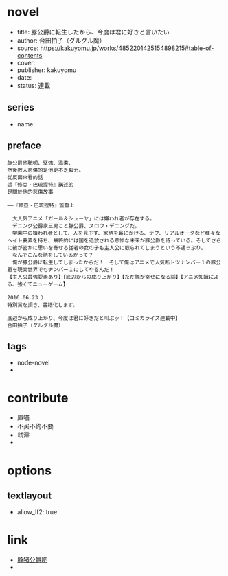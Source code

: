 # novel

- title: 豚公爵に転生したから、今度は君に好きと言いたい
- author: 合田拍子（グルグル魔）
- source: https://kakuyomu.jp/works/4852201425154898215#table-of-contents
- cover:
- publisher: kakuyomu
- date:
- status: 連載

## series

- name:

## preface


```
豚公爵他聰明、堅強、溫柔、  
然後教人悲傷的是他更不乏毅力。  
從反面來看的話  
這『修亞・巴琉捏特』講述的  
是關於他的悲傷故事  

――『修亞・巴琉捏特』監督上

　大人気アニメ「ガール＆シューヤ」には嫌われ者が存在する。  
　デニング公爵家三男こと豚公爵、スロウ・デニングだ。  
　学園中の嫌われ者として、人を見下す、家柄を鼻にかける、デブ、リアルオークなど様々なヘイト要素を持ち、最終的には国を追放される悲惨な未来が豚公爵を待っている。そしてさらに彼が密かに思いを寄せる従者の女の子も主人公に取られてしまうという不遇っぷり。  
　なんでこんな話をしているかって？  
　俺が豚公爵に転生してしまったからだ！　そして俺はアニメで人気断トツナンバー１の豚公爵を現実世界でもナンバー１にしてやるんだ！  
【主人公最強要素あり】【底辺からの成り上がり】【ただ豚が幸せになる話】【アニメ知識による、強くてニューゲーム】  

2016.06.23 ）  
特別賞を頂き、書籍化します。

底辺から成り上がり、今度は君に好きだと叫ぶッ！【コミカライズ連載中】
合田拍子（グルグル魔）
```

## tags

- node-novel
- 

# contribute

- 庫喵
- 不买不约不要
- 弒澪
- 

# options

## textlayout

- allow_lf2: true

# link

- [豚猪公爵吧](http://tieba.baidu.com/f?kw=%E8%B1%9A%E7%8C%AA%E5%85%AC%E7%88%B5 "豚猪公爵吧")
- 
